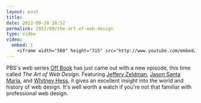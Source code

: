 ```yaml
---
layout: post
title: 
date: 2012-09-20 18:52
permalink: 2012/09/the-art-of-web-design
type: video
video: 
  embed: |
    <iframe width="560" height="315" src="http://www.youtube.com/embed/3iVVM_DgWY4" frameborder="0" allowfullscreen></iframe>
---
```


PBS's web series [Off Book](http://www.youtube.com/user/PBSoffbook) has just came out with a new episode, this time called _The Art of Web Design_. Featuring [Jeffery Zeldman](http://zeldman.com), [Jason Santa Maria](http://jasonsantamaria.com), and [Whitney Hess](http://whitneyhess.com), it gives an excellent insight into the world and history of web design. It's well worth a watch if you're not that familiar with professional web design.

